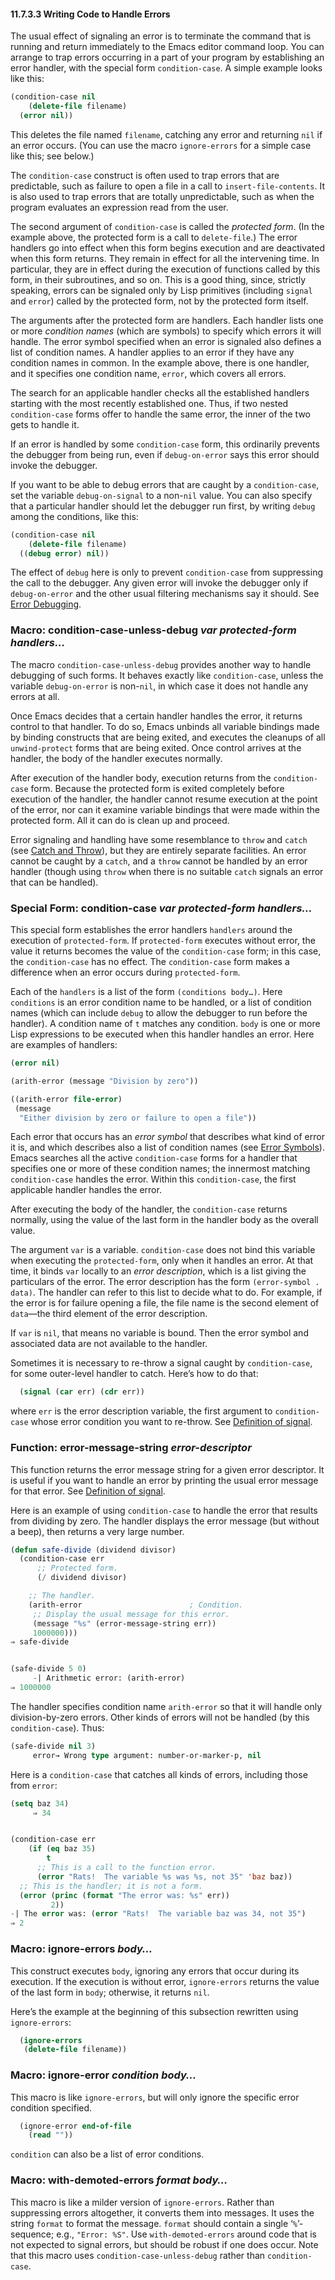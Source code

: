 

#### 11.7.3.3 Writing Code to Handle Errors

The usual effect of signaling an error is to terminate the command that is running and return immediately to the Emacs editor command loop. You can arrange to trap errors occurring in a part of your program by establishing an error handler, with the special form `condition-case`. A simple example looks like this:

```lisp
(condition-case nil
    (delete-file filename)
  (error nil))
```

This deletes the file named `filename`, catching any error and returning `nil` if an error occurs. (You can use the macro `ignore-errors` for a simple case like this; see below.)

The `condition-case` construct is often used to trap errors that are predictable, such as failure to open a file in a call to `insert-file-contents`. It is also used to trap errors that are totally unpredictable, such as when the program evaluates an expression read from the user.

The second argument of `condition-case` is called the *protected form*. (In the example above, the protected form is a call to `delete-file`.) The error handlers go into effect when this form begins execution and are deactivated when this form returns. They remain in effect for all the intervening time. In particular, they are in effect during the execution of functions called by this form, in their subroutines, and so on. This is a good thing, since, strictly speaking, errors can be signaled only by Lisp primitives (including `signal` and `error`) called by the protected form, not by the protected form itself.

The arguments after the protected form are handlers. Each handler lists one or more *condition names* (which are symbols) to specify which errors it will handle. The error symbol specified when an error is signaled also defines a list of condition names. A handler applies to an error if they have any condition names in common. In the example above, there is one handler, and it specifies one condition name, `error`, which covers all errors.

The search for an applicable handler checks all the established handlers starting with the most recently established one. Thus, if two nested `condition-case` forms offer to handle the same error, the inner of the two gets to handle it.

If an error is handled by some `condition-case` form, this ordinarily prevents the debugger from being run, even if `debug-on-error` says this error should invoke the debugger.

If you want to be able to debug errors that are caught by a `condition-case`, set the variable `debug-on-signal` to a non-`nil` value. You can also specify that a particular handler should let the debugger run first, by writing `debug` among the conditions, like this:

```lisp
(condition-case nil
    (delete-file filename)
  ((debug error) nil))
```

The effect of `debug` here is only to prevent `condition-case` from suppressing the call to the debugger. Any given error will invoke the debugger only if `debug-on-error` and the other usual filtering mechanisms say it should. See [Error Debugging](Error-Debugging.html).

### Macro: **condition-case-unless-debug** *var protected-form handlers…*

The macro `condition-case-unless-debug` provides another way to handle debugging of such forms. It behaves exactly like `condition-case`, unless the variable `debug-on-error` is non-`nil`, in which case it does not handle any errors at all.

Once Emacs decides that a certain handler handles the error, it returns control to that handler. To do so, Emacs unbinds all variable bindings made by binding constructs that are being exited, and executes the cleanups of all `unwind-protect` forms that are being exited. Once control arrives at the handler, the body of the handler executes normally.

After execution of the handler body, execution returns from the `condition-case` form. Because the protected form is exited completely before execution of the handler, the handler cannot resume execution at the point of the error, nor can it examine variable bindings that were made within the protected form. All it can do is clean up and proceed.

Error signaling and handling have some resemblance to `throw` and `catch` (see [Catch and Throw](Catch-and-Throw.html)), but they are entirely separate facilities. An error cannot be caught by a `catch`, and a `throw` cannot be handled by an error handler (though using `throw` when there is no suitable `catch` signals an error that can be handled).

### Special Form: **condition-case** *var protected-form handlers…*

This special form establishes the error handlers `handlers` around the execution of `protected-form`. If `protected-form` executes without error, the value it returns becomes the value of the `condition-case` form; in this case, the `condition-case` has no effect. The `condition-case` form makes a difference when an error occurs during `protected-form`.

Each of the `handlers` is a list of the form `(conditions body…)`. Here `conditions` is an error condition name to be handled, or a list of condition names (which can include `debug` to allow the debugger to run before the handler). A condition name of `t` matches any condition. `body` is one or more Lisp expressions to be executed when this handler handles an error. Here are examples of handlers:

```lisp
(error nil)

(arith-error (message "Division by zero"))

((arith-error file-error)
 (message
  "Either division by zero or failure to open a file"))
```

Each error that occurs has an *error symbol* that describes what kind of error it is, and which describes also a list of condition names (see [Error Symbols](Error-Symbols.html)). Emacs searches all the active `condition-case` forms for a handler that specifies one or more of these condition names; the innermost matching `condition-case` handles the error. Within this `condition-case`, the first applicable handler handles the error.

After executing the body of the handler, the `condition-case` returns normally, using the value of the last form in the handler body as the overall value.

The argument `var` is a variable. `condition-case` does not bind this variable when executing the `protected-form`, only when it handles an error. At that time, it binds `var` locally to an *error description*, which is a list giving the particulars of the error. The error description has the form `(error-symbol . data)`. The handler can refer to this list to decide what to do. For example, if the error is for failure opening a file, the file name is the second element of `data`—the third element of the error description.

If `var` is `nil`, that means no variable is bound. Then the error symbol and associated data are not available to the handler.

Sometimes it is necessary to re-throw a signal caught by `condition-case`, for some outer-level handler to catch. Here’s how to do that:

```lisp
  (signal (car err) (cdr err))
```

where `err` is the error description variable, the first argument to `condition-case` whose error condition you want to re-throw. See [Definition of signal](Signaling-Errors.html#Definition-of-signal).

### Function: **error-message-string** *error-descriptor*

This function returns the error message string for a given error descriptor. It is useful if you want to handle an error by printing the usual error message for that error. See [Definition of signal](Signaling-Errors.html#Definition-of-signal).

Here is an example of using `condition-case` to handle the error that results from dividing by zero. The handler displays the error message (but without a beep), then returns a very large number.

```lisp
(defun safe-divide (dividend divisor)
  (condition-case err
      ;; Protected form.
      (/ dividend divisor)
```

```lisp
    ;; The handler.
    (arith-error                        ; Condition.
     ;; Display the usual message for this error.
     (message "%s" (error-message-string err))
     1000000)))
⇒ safe-divide
```

```lisp
```

```lisp
(safe-divide 5 0)
     -| Arithmetic error: (arith-error)
⇒ 1000000
```

The handler specifies condition name `arith-error` so that it will handle only division-by-zero errors. Other kinds of errors will not be handled (by this `condition-case`). Thus:

```lisp
(safe-divide nil 3)
     error→ Wrong type argument: number-or-marker-p, nil
```

Here is a `condition-case` that catches all kinds of errors, including those from `error`:

```lisp
(setq baz 34)
     ⇒ 34
```

```lisp
```

```lisp
(condition-case err
    (if (eq baz 35)
        t
      ;; This is a call to the function error.
      (error "Rats!  The variable %s was %s, not 35" 'baz baz))
  ;; This is the handler; it is not a form.
  (error (princ (format "The error was: %s" err))
         2))
-| The error was: (error "Rats!  The variable baz was 34, not 35")
⇒ 2
```

### Macro: **ignore-errors** *body…*

This construct executes `body`, ignoring any errors that occur during its execution. If the execution is without error, `ignore-errors` returns the value of the last form in `body`; otherwise, it returns `nil`.

Here’s the example at the beginning of this subsection rewritten using `ignore-errors`:

```lisp
  (ignore-errors
   (delete-file filename))
```

### Macro: **ignore-error** *condition body…*

This macro is like `ignore-errors`, but will only ignore the specific error condition specified.

```lisp
  (ignore-error end-of-file
    (read ""))
```

`condition` can also be a list of error conditions.

### Macro: **with-demoted-errors** *format body…*

This macro is like a milder version of `ignore-errors`. Rather than suppressing errors altogether, it converts them into messages. It uses the string `format` to format the message. `format` should contain a single ‘`%`’-sequence; e.g., `"Error: %S"`. Use `with-demoted-errors` around code that is not expected to signal errors, but should be robust if one does occur. Note that this macro uses `condition-case-unless-debug` rather than `condition-case`.
